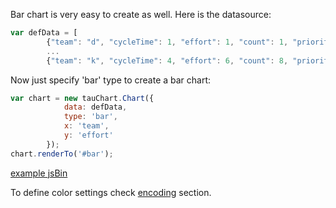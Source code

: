 
Bar chart is very easy to create as well. Here is the datasource:

```javascript
var defData = [
        {"team": "d", "cycleTime": 1, "effort": 1, "count": 1, "priority": "low"},
        ...
        {"team": "k", "cycleTime": 4, "effort": 6, "count": 8, "priority": "medium"}];
```

Now just specify 'bar' type to create a bar chart:

```javascript
var chart = new tauChart.Chart({
            data: defData,
            type: 'bar',
            x: 'team',
            y: 'effort'
        });
chart.renderTo('#bar');
```

[example jsBin](http://jsbin.com/hogoci/18/embed?output&height=500px)


To define color settings check [encoding](../advanced/encoding.md) section.

